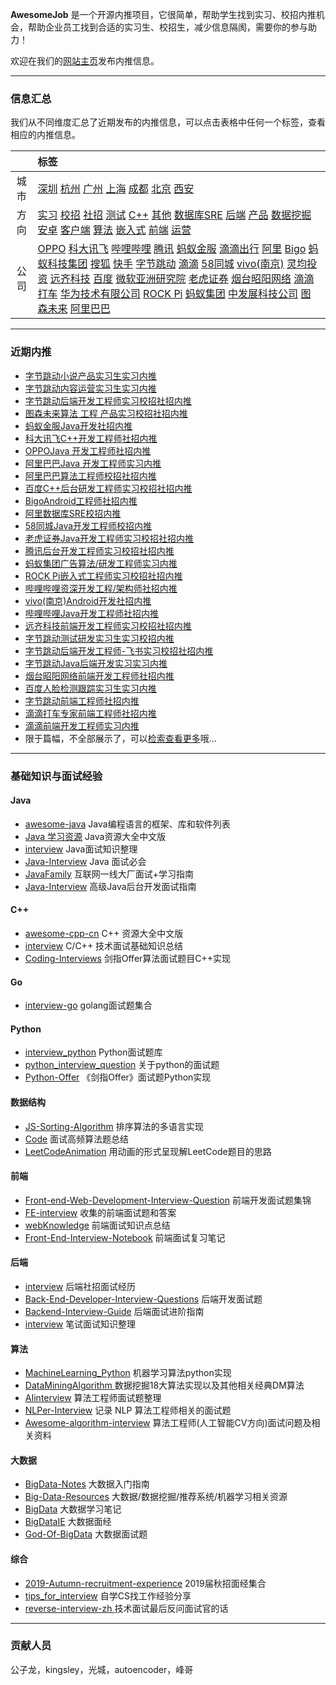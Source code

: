 
 
**AwesomeJob** 是一个开源内推项目，它很简单，帮助学生找到实习、校招内推机会，帮助企业员工找到合适的实习生、校招生，减少信息隔阂，需要你的参与助力！

欢迎在我们的[网站主页](https://awesomejob.gitee.io/)发布内推信息。


--- 
### 信息汇总

我们从不同维度汇总了近期发布的内推信息，可以点击表格中任何一个标签，查看相应的内推信息。

||标签|
|:---:|:---|
|城市|[深圳](https://awesomejob.gitee.io/tags/深圳)	[杭州](https://awesomejob.gitee.io/tags/杭州)	[广州](https://awesomejob.gitee.io/tags/广州)	[上海](https://awesomejob.gitee.io/tags/上海)	[成都](https://awesomejob.gitee.io/tags/成都)	[北京](https://awesomejob.gitee.io/tags/北京)	[西安](https://awesomejob.gitee.io/tags/西安)|
|方向|[实习](https://awesomejob.gitee.io/series/实习)	[校招](https://awesomejob.gitee.io/series/校招)	[社招](https://awesomejob.gitee.io/series/社招)	[测试](https://awesomejob.gitee.io/categories/测试)	[C++](https://awesomejob.gitee.io/categories/c++)	[其他](https://awesomejob.gitee.io/categories/其他)	[数据库SRE](https://awesomejob.gitee.io/categories/数据库sre)	[后端](https://awesomejob.gitee.io/categories/后端)	[产品](https://awesomejob.gitee.io/categories/产品)	[数据挖掘](https://awesomejob.gitee.io/categories/数据挖掘)	[安卓](https://awesomejob.gitee.io/categories/安卓)	[客户端](https://awesomejob.gitee.io/categories/客户端)	[算法](https://awesomejob.gitee.io/categories/算法)	[嵌入式](https://awesomejob.gitee.io/categories/嵌入式)	[前端](https://awesomejob.gitee.io/categories/前端)	[运营](https://awesomejob.gitee.io/categories/运营)|
|公司|[OPPO](https://awesomejob.gitee.io/tags/oppo)	[科大讯飞](https://awesomejob.gitee.io/tags/科大讯飞)	[哔哩哔哩](https://awesomejob.gitee.io/tags/哔哩哔哩)	[腾讯](https://awesomejob.gitee.io/tags/腾讯)	[蚂蚁金服](https://awesomejob.gitee.io/tags/蚂蚁金服)	[滴滴出行](https://awesomejob.gitee.io/tags/滴滴出行)	[阿里](https://awesomejob.gitee.io/tags/阿里)	[Bigo](https://awesomejob.gitee.io/tags/bigo)	[蚂蚁科技集团](https://awesomejob.gitee.io/tags/蚂蚁科技集团)	[搜狐](https://awesomejob.gitee.io/tags/搜狐)	[快手](https://awesomejob.gitee.io/tags/快手)	[字节跳动](https://awesomejob.gitee.io/tags/字节跳动)	[滴滴](https://awesomejob.gitee.io/tags/滴滴)	[58同城](https://awesomejob.gitee.io/tags/58同城)	[vivo(南京)](https://awesomejob.gitee.io/tags/vivo(南京))	[灵均投资](https://awesomejob.gitee.io/tags/灵均投资)	[远齐科技](https://awesomejob.gitee.io/tags/远齐科技)	[百度](https://awesomejob.gitee.io/tags/百度)	[微软亚洲研究院](https://awesomejob.gitee.io/tags/微软亚洲研究院)	[老虎证券](https://awesomejob.gitee.io/tags/老虎证券)	[烟台昭阳网络](https://awesomejob.gitee.io/tags/烟台昭阳网络)	[滴滴打车](https://awesomejob.gitee.io/tags/滴滴打车)	[华为技术有限公司](https://awesomejob.gitee.io/tags/华为技术有限公司)	[ROCK Pi](https://awesomejob.gitee.io/tags/rock-pi)	[蚂蚁集团](https://awesomejob.gitee.io/tags/蚂蚁集团)	[中发展科技公司](https://awesomejob.gitee.io/tags/中发展科技公司)	[图森未来](https://awesomejob.gitee.io/tags/图森未来)	[阿里巴巴](https://awesomejob.gitee.io/tags/阿里巴巴)|
--- 

### 近期内推 
- [字节跳动小说产品实习生实习内推](https://awesomejob.gitee.io/posts/jobs/job_47)
- [字节跳动内容运营实习生实习内推](https://awesomejob.gitee.io/posts/jobs/job_46)
- [字节跳动后端开发工程师实习校招社招内推](https://awesomejob.gitee.io/posts/jobs/job_45)
- [图森未来算法 工程 产品实习校招社招内推](https://awesomejob.gitee.io/posts/jobs/job_44)
- [蚂蚁金服Java开发社招内推](https://awesomejob.gitee.io/posts/jobs/job_43)
- [科大讯飞C++开发工程师社招内推](https://awesomejob.gitee.io/posts/jobs/job_42)
- [OPPOJava 开发工程师社招内推](https://awesomejob.gitee.io/posts/jobs/job_41)
- [阿里巴巴Java 开发工程师实习内推](https://awesomejob.gitee.io/posts/jobs/job_40)
- [阿里巴巴算法工程师校招社招内推](https://awesomejob.gitee.io/posts/jobs/job_39)
- [百度C++后台研发工程师实习校招社招内推](https://awesomejob.gitee.io/posts/jobs/job_38)
- [BigoAndroid工程师社招内推](https://awesomejob.gitee.io/posts/jobs/job_37)
- [阿里数据库SRE校招内推](https://awesomejob.gitee.io/posts/jobs/job_36)
- [58同城Java开发工程师校招内推](https://awesomejob.gitee.io/posts/jobs/job_35)
- [老虎证券Java开发工程师实习校招社招内推](https://awesomejob.gitee.io/posts/jobs/job_34)
- [腾讯后台开发工程师实习校招社招内推](https://awesomejob.gitee.io/posts/jobs/job_33)
- [蚂蚁集团广告算法/研发工程师实习内推](https://awesomejob.gitee.io/posts/jobs/job_32)
- [ROCK Pi嵌入式工程师实习校招社招内推](https://awesomejob.gitee.io/posts/jobs/job_31)
- [哔哩哔哩资深开发工程/架构师社招内推](https://awesomejob.gitee.io/posts/jobs/job_30)
- [vivo(南京)Android开发社招内推](https://awesomejob.gitee.io/posts/jobs/job_29)
- [哔哩哔哩Java开发工程师社招内推](https://awesomejob.gitee.io/posts/jobs/job_28)
- [远齐科技前端开发工程师实习校招社招内推](https://awesomejob.gitee.io/posts/jobs/job_27)
- [字节跳动测试研发实习生实习校招内推](https://awesomejob.gitee.io/posts/jobs/job_26)
- [字节跳动后端开发工程师-飞书实习校招社招内推](https://awesomejob.gitee.io/posts/jobs/job_25)
- [字节跳动Java后端开发实习实习内推](https://awesomejob.gitee.io/posts/jobs/job_24)
- [烟台昭阳网络前端开发工程师社招内推](https://awesomejob.gitee.io/posts/jobs/job_23)
- [百度人脸检测跟踪实习生实习内推](https://awesomejob.gitee.io/posts/jobs/job_22)
- [字节跳动前端工程师社招内推](https://awesomejob.gitee.io/posts/jobs/job_21)
- [滴滴打车专家前端工程师社招内推](https://awesomejob.gitee.io/posts/jobs/job_20)
- [滴滴前端开发工程师实习内推](https://awesomejob.gitee.io/posts/jobs/job_19)
- 限于篇幅，不全部展示了，可以[检索查看更多](https://awesomejob.gitee.io/)哦...
--- 

### 基础知识与面试经验

#### Java

- [awesome-java](https://github.com/akullpp/awesome-java) Java编程语言的框架、库和软件列表
- [Java 学习资源](https://github.com/jobbole/awesome-java-cn)  Java资源大全中文版
- [interview](https://github.com/hadyang/interview)  Java面试知识整理
- [Java-Interview](https://github.com/gzc426/Java-Interview) Java 面试必会
- [JavaFamily](https://github.com/AobingJava/JavaFamily) 互联网一线大厂面试+学习指南
- [Java-Interview](https://github.com/xbox1994/Java-Interview) 高级Java后台开发面试指南

#### C++

- [awesome-cpp-cn](https://github.com/jobbole/awesome-cpp-cn) C++ 资源大全中文版
- [interview](https://github.com/huihut/interview) C/C++ 技术面试基础知识总结
- [Coding-Interviews](https://github.com/ZYZMZM/Coding-Interviews) 剑指Offer算法面试题目C++实现

#### Go

- [interview-go](https://github.com/lifei6671/interview-go) golang面试题集合

#### Python

- [interview_python](https://github.com/taizilongxu/interview_python) Python面试题库
- [python_interview_question](https://github.com/kenwoodjw/python_interview_question) 关于python的面试题
- [Python-Offer](https://github.com/JushuangQiao/Python-Offer) 《剑指Offer》面试题Python实现

#### 数据结构

- [JS-Sorting-Algorithm](https://github.com/hustcc/JS-Sorting-Algorithm) 排序算法的多语言实现
- [Code](https://github.com/Making-It/Code) 面试高频算法题总结
- [LeetCodeAnimation](https://github.com/MisterBooo/LeetCodeAnimation) 用动画的形式呈现解LeetCode题目的思路


#### 前端

- [Front-end-Web-Development-Interview-Question](https://github.com/paddingme/Front-end-Web-Development-Interview-Question) 前端开发面试题集锦 
- [FE-interview](https://github.com/qiu-deqing/FE-interview) 收集的前端面试题和答案
- [webKnowledge](https://github.com/huyaocode/webKnowledge) 前端面试知识点总结
- [Front-End-Interview-Notebook](https://github.com/CavsZhouyou/Front-End-Interview-Notebook) 前端面试复习笔记

#### 后端

- [interview](https://github.com/aylei/interview) 后端社招面试经历
- [Back-End-Developer-Interview-Questions](https://github.com/monklof/Back-End-Developer-Interview-Questions) 后端开发面试题
- [Backend-Interview-Guide](https://github.com/CyC2018/Backend-Interview-Guide) 后端面试进阶指南
- [interview](https://github.com/HIT-Alibaba/interview) 笔试面试知识整理


#### 算法

- [MachineLearning_Python](https://github.com/lawlite19/MachineLearning_Python) 机器学习算法python实现
- [DataMiningAlgorithm ](https://github.com/linyiqun/DataMiningAlgorithm)数据挖掘18大算法实现以及其他相关经典DM算法
- [AIinterview](https://github.com/PPshrimpGo/AIinterview) 算法工程师面试题整理
- [NLPer-Interview](https://github.com/songyingxin/NLPer-Interview) 记录 NLP 算法工程师相关的面试题
- [Awesome-algorithm-interview](https://github.com/lcylmhlcy/Awesome-algorithm-interview) 算法工程师(人工智能CV方向)面试问题及相关资料

#### 大数据

- [BigData-Notes](https://github.com/heibaiying/BigData-Notes) 大数据入门指南 
- [Big-Data-Resources](https://github.com/weiweifan/Big-Data-Resources) 大数据/数据挖掘/推荐系统/机器学习相关资源
- [BigData](https://github.com/sunnyandgood/BigData) 大数据学习笔记
- [BigDataIE](https://github.com/WadeStack/BigDataIE) 大数据面经
- [God-Of-BigData](https://github.com/wangzhiwubigdata/God-Of-BigData) 大数据面试题

#### 综合

- [2019-Autumn-recruitment-experience](https://github.com/zslomo/2019-Autumn-recruitment-experience) 2019届秋招面经集合
- [tips_for_interview](https://github.com/conanhujinming/tips_for_interview) 自学CS找工作经验分享
- [reverse-interview-zh ](https://github.com/yifeikong/reverse-interview-zh)技术面试最后反问面试官的话

--- 
### 贡献人员
公子龙，kingsley，光城，autoencoder，峰哥